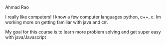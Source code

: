 Ahmad Rao

I really like computers! I know a few computer languages python, c++, c. Im working more on getting familiar with java and c#.

My goal for this course is to learn more problem solving and get super easy with java/Javascript

